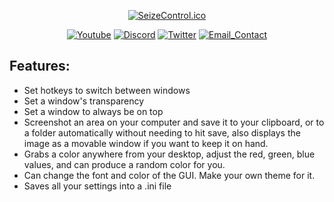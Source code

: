 <div>
<p align="center"><a href="https://github.com/Zseni051/SeizeControl_Official">
  <img src="https://raw.githubusercontent.com/Zseni051/SeizeControl_Official/main/colour_2_JmO_icon.ico" align="center" alt="SeizeControl.ico"></a></p>
<p align="center">
    <a href="https://www.youtube.com/channel/UCsIaU94p647veKr7sy12wmA" target="_blank">
        <img src="https://img.shields.io/badge/YouTube-FF0000?style=for-the-badge&logo=youtube&logoColor=white" alt="Youtube"></a>
    <a href="https://discord.gg/SXng95f" target="_blank">
        <img src="https://img.shields.io/badge/Discord-7289DA?style=for-the-badge&logo=discord&logoColor=white" alt="Discord"></a> 
    <a href="https://twitter.com/zseni10" target="_blank">
        <img src="https://img.shields.io/badge/Twitter-55ADEE?style=for-the-badge&logo=Twitter&logoColor=white" alt="Twitter"></a> 
    <a href = "mailto:orangejuice005511@gmail.com">
        <img src="https://img.shields.io/badge/-Gmail-%23333?style=for-the-badge&logo=gmail&logoColor=white" alt="Email_Contact"></a>
</div>

## Features:
* Set hotkeys to switch between windows
* Set a window's transparency
* Set a window to always be on top
* Screenshot an area on your computer and save it to your clipboard, or to a folder automatically without needing to hit save, also displays the image as a movable window if you want to keep it on hand.
* Grabs a color anywhere from your desktop, adjust the red, green, blue values, and can produce a random color for you.
* Can change the font and color of the GUI. Make your own theme for it.
* Saves all your settings into a .ini file



